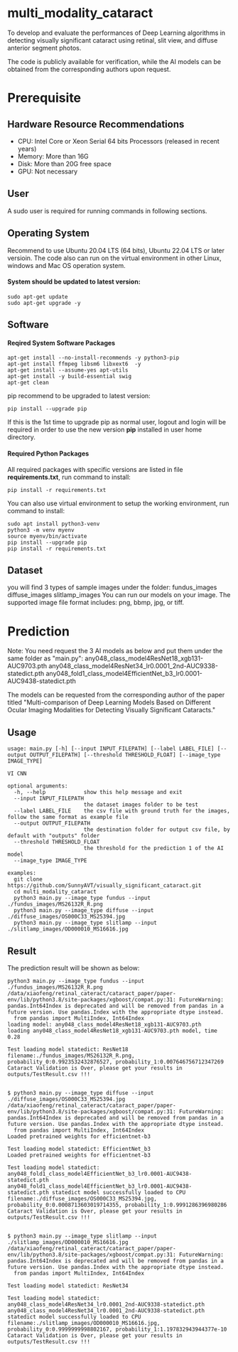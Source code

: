 # multi_modality_cataract
To develop and evaluate the performances of Deep Learning algorithms in detecting visually significant cataract using retinal, slit view, and diffuse anterior segment photos.

The code is publicly available for verification, while the AI models can be obtained from the corresponding authors upon request.

# Prerequisite

## Hardware Resource Recommendations
- CPU: Intel Core or Xeon Serial 64 bits Processors (released in recent years)
- Memory: More than 16G
- Disk: More than 20G free space
- GPU: Not necessary

## User
A sudo user is required for running commands in following sections.

## Operating System
Recommend to use Ubuntu 20.04 LTS (64 bits), Ubuntu 22.04 LTS or later versioin.
The code also can run on the virtual environment in other Linux, windows and Mac OS operation system.

#### System should be updated to latest version:
```
sudo apt-get update
sudo apt-get upgrade -y

```

## Software
#### Reqired System Software Packages
```
apt-get install --no-install-recommends -y python3-pip
apt-get install ffmpeg libsm6 libxext6  -y 
apt-get install --assume-yes apt-utils
apt-get install -y build-essential swig
apt-get clean
```
pip recommend to be upgraded to latest version:
```
pip install --upgrade pip
```
If this is the 1st time to upgrade pip as normal user, logout and login will be required in order to use the new version **pip** installed in user home directory.

#### Required Python Packages
All required packages with specific versions are listed in file **requirements.txt**, run command to install:
```
pip install -r requirements.txt
```
You can also use virtual environment to setup the working environment, run command to install:
```
sudo apt install python3-venv
python3 -m venv myenv
source myenv/bin/activate
pip install --upgrade pip
pip install -r requirements.txt
```

## Dataset
you will find 3 types of sample images under the folder:
	fundus_images
	diffuse_images
	slitlamp_images
You can run our models on your image. The supported image file format includes: png, bbmp, jpg, or tiff.

# Prediction
Note: You need request the 3 AI models as below and put them under the same folder as "main.py":
	any048_class_model4ResNet18_xgb131-AUC9703.pth 
	any048_class_model4ResNet34_lr0.0001_2nd-AUC9338-statedict.pth 
	any048_fold1_class_model4EfficientNet_b3_lr0.0001-AUC9438-statedict.pth 

The models can be requested from the corresponding author of the paper titled "Multi-comparison of Deep Learning Models Based on Different Ocular Imaging Modalities for Detecting Visually Significant Cataracts."


## Usage
```
usage: main.py [-h] [--input INPUT_FILEPATH] [--label LABEL_FILE] [--output OUTPUT_FILEPATH] [--threshold THRESHOLD_FLOAT] [--image_type IMAGE_TYPE]

VI CNN

optional arguments:
  -h, --help            show this help message and exit
  --input INPUT_FILEPATH
                        the dataset images folder to be test
  --label LABEL_FILE    the csv file with ground truth for the images, follow the same format as example file
  --output OUTPUT_FILEPATH
                        the destination folder for output csv file, by default with "outputs" folder
  --threshold THRESHOLD_FLOAT
                        the threshold for the prediction 1 of the AI model
  --image_type IMAGE_TYPE

examples:
  git clone https://github.com/SunnyAVT/visually_significant_cataract.git
  cd multi_modality_cataract
  python3 main.py --image_type fundus --input ./fundus_images/MS26132R_R.png  
  python3 main.py --image_type diffuse --input ./diffuse_images/OS000C33_MS25394.jpg  
  python3 main.py --image_type slitlamp --input ./slitlamp_images/OD000010_MS16616.jpg   

```

## Result
The prediction result will be shown as below:
```
python3 main.py --image_type fundus --input ./fundus_images/MS26132R_R.png 
/data/xiaofeng/retinal_cateract/cataract_paper/paper-env/lib/python3.8/site-packages/xgboost/compat.py:31: FutureWarning: pandas.Int64Index is deprecated and will be removed from pandas in a future version. Use pandas.Index with the appropriate dtype instead.
  from pandas import MultiIndex, Int64Index
loading model: any048_class_model4ResNet18_xgb131-AUC9703.pth
loading any048_class_model4ResNet18_xgb131-AUC9703.pth model, time 0.28

Test loading model statedict: ResNet18
filename:./fundus_images/MS26132R_R.png, probability_0:0.9923532432876527, probability_1:0.007646756712347269
Cataract Validation is Over, please get your results in outputs/TestResult.csv !!!


$ python3 main.py --image_type diffuse --input ./diffuse_images/OS000C33_MS25394.jpg  
/data/xiaofeng/retinal_cateract/cataract_paper/paper-env/lib/python3.8/site-packages/xgboost/compat.py:31: FutureWarning: pandas.Int64Index is deprecated and will be removed from pandas in a future version. Use pandas.Index with the appropriate dtype instead.
  from pandas import MultiIndex, Int64Index
Loaded pretrained weights for efficientnet-b3

Test loading model statedict: EfficientNet_b3
Loaded pretrained weights for efficientnet-b3

Test loading model statedict: any048_fold1_class_model4EfficientNet_b3_lr0.0001-AUC9438-statedict.pth
any048_fold1_class_model4EfficientNet_b3_lr0.0001-AUC9438-statedict.pth statedict model successfully loaded to CPU
filename:./diffuse_images/OS000C33_MS25394.jpg, probability_0:0.0008713603019714355, probability_1:0.9991286396980286
Cataract Validation is Over, please get your results in outputs/TestResult.csv !!!


$ python3 main.py --image_type slitlamp --input ./slitlamp_images/OD000010_MS16616.jpg   
/data/xiaofeng/retinal_cateract/cataract_paper/paper-env/lib/python3.8/site-packages/xgboost/compat.py:31: FutureWarning: pandas.Int64Index is deprecated and will be removed from pandas in a future version. Use pandas.Index with the appropriate dtype instead.
  from pandas import MultiIndex, Int64Index

Test loading model statedict: ResNet34

Test loading model statedict: any048_class_model4ResNet34_lr0.0001_2nd-AUC9338-statedict.pth
any048_class_model4ResNet34_lr0.0001_2nd-AUC9338-statedict.pth statedict model successfully loaded to CPU
filename:./slitlamp_images/OD000010_MS16616.jpg, probability_0:0.9999999998802167, probability_1:1.197832943944377e-10
Cataract Validation is Over, please get your results in outputs/TestResult.csv !!!
```
